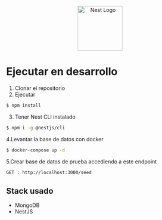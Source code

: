 <p align="center">
  <a href="http://nestjs.com/" target="blank"><img src="https://nestjs.com/img/logo-small.svg" width="120" alt="Nest Logo" /></a>
</p>

# Ejecutar en desarrollo
1. Clonar el repositorio
2. Ejecutar

```bash
$ npm install
```

3. Tener Nest CLI instalado

```bash
$ npm i -g @nestjs/cli
```

4.Levantar la base de datos con docker

```bash
$ docker-compose up -d
```

5.Crear base de datos de prueba accediendo a este endpoint
```bash
GET : http://localhost:3000/seed
```

## Stack usado
* MongoDB
* NestJS





